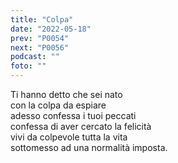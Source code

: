 ```yaml
---
title: "Colpa"
date: "2022-05-18"
prev: "P0054"
next: "P0056"
podcast: ""
foto: ""
---
```


Ti hanno detto che sei nato  
con la colpa da espiare  
adesso confessa i tuoi peccati  
confessa di aver cercato la felicità  
vivi da colpevole tutta la vita  
sottomesso ad una normalità imposta.  
